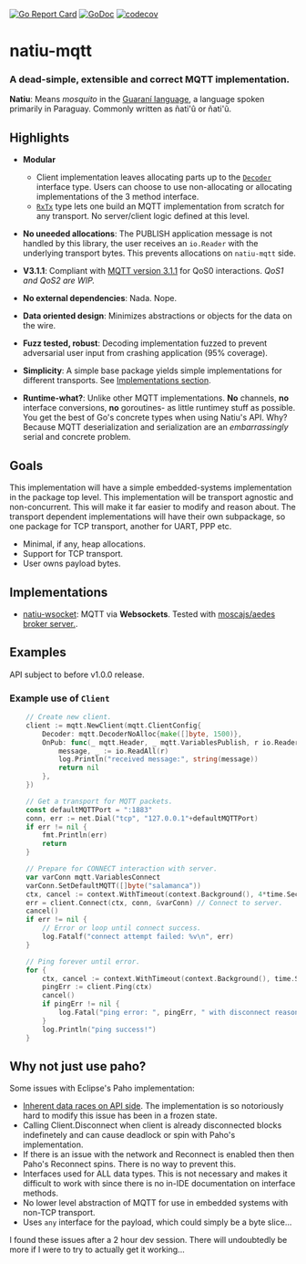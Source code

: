 [![Go Report Card](https://goreportcard.com/badge/github.com/soypat/natiu-mqtt)](https://goreportcard.com/report/github.com/soypat/natiu-mqtt)
[![GoDoc](https://godoc.org/github.com/soypat/natiu-mqtt?status.svg)](https://godoc.org/github.com/soypat/natiu-mqtt)
[![codecov](https://codecov.io/gh/soypat/natiu-mqtt/branch/main/graph/badge.svg)](https://codecov.io/gh/soypat/natiu-mqtt/branch/main)

# natiu-mqtt
### A dead-simple, extensible and correct MQTT implementation.

**Natiu**: Means *mosquito* in the [Guaraní language](https://en.wikipedia.org/wiki/Guarani_language), a language spoken primarily in Paraguay. Commonly written as ñati'û or ñati'ũ.

## Highlights
* **Modular**
    * Client implementation leaves allocating parts up to the [`Decoder`](./mqtt.go) interface type. Users can choose to use non-allocating or allocating implementations of the 3 method interface.
    * [`RxTx`](./rxtx.go) type lets one build an MQTT implementation from scratch for any transport. No server/client logic defined at this level.

* **No uneeded allocations**: The PUBLISH application message is not handled by this library, the user receives an `io.Reader` with the underlying transport bytes. This prevents allocations on `natiu-mqtt` side.
* **V3.1.1**: Compliant with [MQTT version 3.1.1](http://docs.oasis-open.org/mqtt/mqtt/v3.1.1/os/mqtt-v3.1.1-os.html) for QoS0 interactions. _QoS1 and QoS2 are WIP._
* **No external dependencies**: Nada. Nope.
* **Data oriented design**: Minimizes abstractions or objects for the data on the wire.
* **Fuzz tested, robust**: Decoding implementation fuzzed to prevent adversarial user input from crashing application (95% coverage).
* **Simplicity**: A simple base package yields simple implementations for different transports. See [Implementations section](#implementations).
* **Runtime-what?**: Unlike other MQTT implementations. **No** channels, **no** interface conversions, **no** goroutines- as little runtimey stuff as possible. You get the best of Go's concrete types when using Natiu's API. Why? Because MQTT deserialization and serialization are an *embarrassingly* serial and concrete problem.

## Goals
This implementation will have a simple embedded-systems implementation in the package
top level. This implementation will be transport agnostic and non-concurrent. This will make it far easier to modify and reason about. The transport dependent implementations will have their own subpackage, so one package for TCP transport, another for UART, PPP etc.

* Minimal, if any, heap allocations.
* Support for TCP transport.
* User owns payload bytes.

## Implementations
- [natiu-wsocket](https://github.com/soypat/natiu-wsocket): MQTT via **Websockets**. Tested with [moscajs/aedes broker server.](https://github.com/moscajs/aedes).

## Examples
API subject to before v1.0.0 release.

### Example use of `Client`

```go
	// Create new client.
	client := mqtt.NewClient(mqtt.ClientConfig{
		Decoder: mqtt.DecoderNoAlloc{make([]byte, 1500)},
		OnPub: func(_ mqtt.Header, _ mqtt.VariablesPublish, r io.Reader) error {
			message, _ := io.ReadAll(r)
			log.Println("received message:", string(message))
			return nil
		},
	})

	// Get a transport for MQTT packets.
	const defaultMQTTPort = ":1883"
	conn, err := net.Dial("tcp", "127.0.0.1"+defaultMQTTPort)
	if err != nil {
		fmt.Println(err)
		return
	}

	// Prepare for CONNECT interaction with server.
	var varConn mqtt.VariablesConnect
	varConn.SetDefaultMQTT([]byte("salamanca"))
	ctx, cancel := context.WithTimeout(context.Background(), 4*time.Second)
	err = client.Connect(ctx, conn, &varConn) // Connect to server.
	cancel()
	if err != nil {
		// Error or loop until connect success.
		log.Fatalf("connect attempt failed: %v\n", err)
	}

	// Ping forever until error.
	for {
		ctx, cancel := context.WithTimeout(context.Background(), time.Second)
		pingErr := client.Ping(ctx)
		cancel()
		if pingErr != nil {
			log.Fatal("ping error: ", pingErr, " with disconnect reason:", client.Err())
		}
		log.Println("ping success!")
	}
```

## Why not just use paho?

Some issues with Eclipse's Paho implementation:
* [Inherent data races on API side](https://github.com/eclipse/paho.mqtt.golang/issues/550). The implementation is so notoriously hard to modify this issue has been in a frozen state.
* Calling Client.Disconnect when client is already disconnected blocks indefinetely and can cause deadlock or spin with Paho's implementation. 
* If there is an issue with the network and Reconnect is enabled then then Paho's Reconnect spins. There is no way to prevent this.
* Interfaces used for ALL data types. This is not necessary and makes it difficult to work with since there is no in-IDE documentation on interface methods.
* No lower level abstraction of MQTT for use in embedded systems with non-TCP transport.
* Uses `any` interface for the payload, which could simply be a byte slice...

I found these issues after a 2 hour dev session. There will undoubtedly be more if I were to try to actually get it working...
